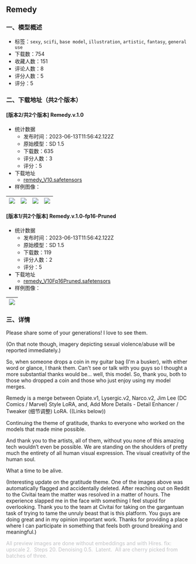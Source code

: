 ## Remedy
### 一、模型概述

- 标签：`sexy`, `scifi`, `base model`, `illustration`, `artistic`, `fantasy`, `general use`
- 下载数：754
- 收藏人数：151
- 评论人数：8
- 评分人数：5
- 评分：5

### 二、下载地址（共2个版本）

#### [版本2/共2个版本] Remedy.v.1.0

- 统计数据
  - 发布时间：2023-06-13T11:56:42.122Z
  - 原始模型：SD 1.5
  - 下载数：635
  - 评分人数：3
  - 评分：5
- 下载地址
  - [remedy_V10.safetensors](https://civitai.com/api/download/models/92584)
- 样例图像：

| <img src="https://image.civitai.com/xG1nkqKTMzGDvpLrqFT7WA/5038420b-465d-493a-9d4a-82c2ffa773b8/width=450/1089507.jpeg" /> | <img src="https://image.civitai.com/xG1nkqKTMzGDvpLrqFT7WA/1f7b1abd-15d6-4982-86a8-afc3df165bae/width=450/1089613.jpeg" /> | <img src="https://image.civitai.com/xG1nkqKTMzGDvpLrqFT7WA/19e1351b-28ca-43ed-bff8-446166725226/width=450/1089627.jpeg" /> | <img src="https://image.civitai.com/xG1nkqKTMzGDvpLrqFT7WA/1e51856a-6d5c-47a4-aa3d-88815933b757/width=450/1089609.jpeg" /> |
| ---- | ---- | ---- | ---- |

#### [版本1/共2个版本] Remedy.v.1.0-fp16-Pruned

- 统计数据
  - 发布时间：2023-06-13T11:56:42.122Z
  - 原始模型：SD 1.5
  - 下载数：119
  - 评分人数：2
  - 评分：5
- 下载地址
  - [remedy_V10Fp16Pruned.safetensors](https://civitai.com/api/download/models/95064)
- 样例图像：

| <img src="https://image.civitai.com/xG1nkqKTMzGDvpLrqFT7WA/517826d6-a49b-4587-b2c1-0ddcfd69303b/width=450/1129677.jpeg" /> |
| ---- |


### 三、详情
<p>Please share some of your generations! I love to see them.</p><p>(On that note though, imagery depicting sexual violence/abuse will be reported immediately.)</p><p>So, when someone drops a coin in my guitar bag (I'm a busker), with either word or glance, I thank them. Can't see or talk with you guys so I thought a more substantial thanks would be... well, this model. So, thank you, both to those who dropped a coin and those who just enjoy using my model merges.</p><p>Remedy is a merge between Opiate.v1, Lysergic.v2, Narco.v2, Jim Lee (DC Comics / Marvel) Style LoRA, and, Add More Details - Detail Enhancer / Tweaker (细节调整) LoRA. ((Links below))</p><p>Continuing the theme of gratitude, thanks to everyone who worked on the models that made mine possible.</p><p>And thank you to the artists, all of them, without you none of this amazing tech wouldn’t even be possible. We are standing on the shoulders of pretty much the entirety of all human visual expression. The visual creativity of the human soul.</p><p>What a time to be alive.</p><p>(Interesting update on the gratitude theme. One of the images above was automatically flagged and accidentally deleted. After reaching out on Reddit to the Civitai team the matter was resolved in a matter of hours. The experience slapped me in the face with something I feel stupid for overlooking. Thank you to the team at Civitai for taking on the gargantuan task of trying to tame the unruly beast that is this platform. You guys are doing great and in my opinion important work. Thanks for providing a place where I can participate in something that feels both ground breaking and meaningful.)</p><p><span style="color:rgb(193, 194, 197)">All preview images are done without embeddings and with Hires. fix: upscale 2.  Steps 20. Denoising 0.5.  Latent.  All are cherry picked from batches of three.</span></p><p></p>
